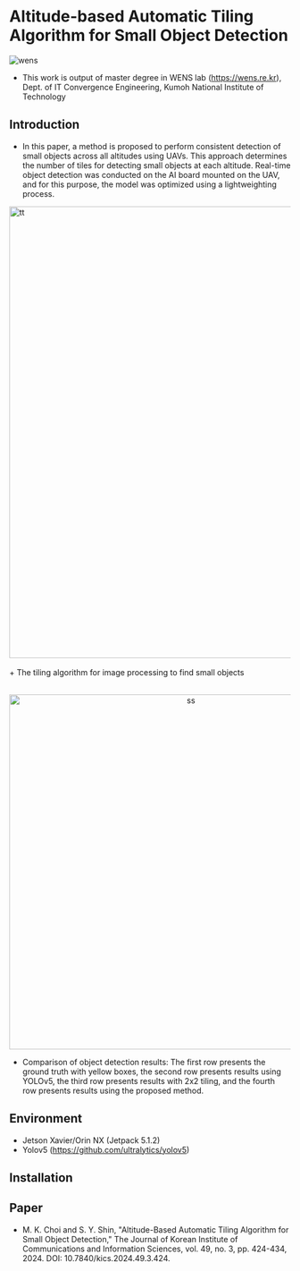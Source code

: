 # Altitude-based Automatic Tiling Algorithm for Small Object Detection

![wens](https://github.com/MMKKChoi/Altitude-based-Automatic-Tiling-Algorithm-for-Small-Object-Detection/assets/125550210/37ae9d87-23f6-4169-acd0-237b0c21158c)

+ This work is output of master degree in WENS lab (https://wens.re.kr), Dept. of IT Convergence Engineering, Kumoh National Institute of Technology

## Introduction
+ In this paper, a method is proposed to perform consistent detection of small objects across all altitudes using UAVs. This approach determines the number of tiles for detecting small objects at each altitude. Real-time object detection was conducted on the AI board mounted on the UAV, and for this purpose, the model was optimized using a lightweighting process.

<img width="808" alt="tt" src="https://github.com/MMKKChoi/Altitude-based-Automatic-Tiling-Algorithm-for-Small-Object-Detection/assets/125550210/287d287c-e8d4-40f4-81c0-1e2938905014">
<br><br>
+ The tiling algorithm for image processing to find small objects
<br><br>
<p align="center">
  <img width="635" alt="ss" src="https://github.com/MMKKChoi/Altitude-based-Automatic-Tiling-Algorithm-for-Small-Object-Detection/assets/125550210/93d39e33-28cd-4b1a-b0f8-1431e4b16f76">
</p>

+ Comparison of object detection results: The first row presents the ground truth with yellow boxes, the second row presents results using YOLOv5, the third row presents results with 2x2 tiling, and the fourth row presents results using the proposed method.

## Environment
+ Jetson Xavier/Orin NX (Jetpack 5.1.2)
+ Yolov5 (https://github.com/ultralytics/yolov5)


## Installation

## Paper
+ M. K. Choi and S. Y. Shin, "Altitude-Based Automatic Tiling Algorithm for Small Object Detection," The Journal of Korean Institute of Communications and Information Sciences, vol. 49, no. 3, pp. 424-434, 2024. DOI: 10.7840/kics.2024.49.3.424.
